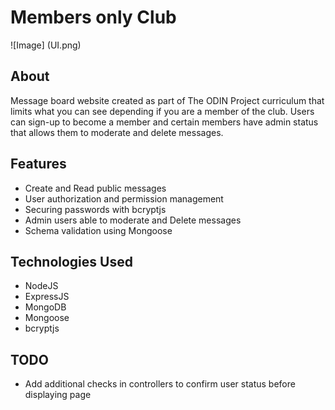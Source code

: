 # Members only Club

![Image] (UI.png)

## About

Message board website created as part of The ODIN Project curriculum that limits what you can see depending if you are a member of the club. Users can sign-up to become a member and certain members have admin status that allows them to moderate and delete messages.

## Features

-   Create and Read public messages
-   User authorization and permission management
-   Securing passwords with bcryptjs
-   Admin users able to moderate and Delete messages
-   Schema validation using Mongoose

## Technologies Used

-   NodeJS
-   ExpressJS
-   MongoDB
-   Mongoose
-   bcryptjs

## TODO

-   Add additional checks in controllers to confirm user status before displaying page
